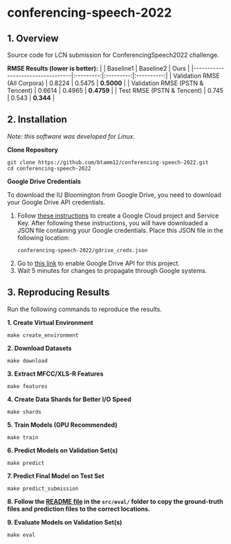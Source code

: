 # conferencing-speech-2022

## 1. Overview
Source code for LCN submission for ConferencingSpeech2022 challenge.

**RMSE Results (lower is better):**
|                                  | Baseline1 | Baseline2 |    Ours    |
|----------------------------------|:---------:|:---------:|:----------:|
| Validation RMSE (All Corpora)    |   0.8224  |   0.5475  | **0.5000** |
| Validation RMSE (PSTN & Tencent) |   0.6614  |   0.4965  | **0.4759** |
| Test RMSE (PSTN & Tencent)       |   0.745   |   0.543   |  **0.344** |


## 2. Installation
*Note: this software was developed for Linux.*

**Clone Repository**
```
git clone https://github.com/btamm12/conferencing-speech-2022.git
cd conferencing-speech-2022
```

**Google Drive Credentials**

To download the IU Bloomington from Google Drive, you need to download your
Google Drive API credentials.

1. Follow [these
   instructions](https://cloud.google.com/docs/authentication/getting-started#creating_a_service_account)
   to create a Google Cloud project and Service Key.
   After following these instructions, you will have downloaded a JSON file
   containing your Google credentials. Place this JSON file in the following
   location:
   ```
   conferencing-speech-2022/gdrive_creds.json
   ```
2. Go to [this
   link](https://console.developers.google.com/apis/library/drive.googleapis.com)
   to enable Google Drive API for this project.
3. Wait 5 minutes for changes to propagate through Google systems.

## 3. Reproducing Results

Run the following commands to reproduce the results.

**1. Create Virtual Environment**
```
make create_environment
```

**2. Download Datasets**
```
make download
```

**3. Extract MFCC/XLS-R Features**
```
make features
```

**4. Create Data Shards for Better I/O Speed**
```
make shards
```

**5. Train Models (GPU Recommended)**
```
make train
```

**6. Predict Models on Validation Set(s)**
```
make predict
```

**7. Predict Final Model on Test Set**
```
make predict_submission
```

**8. Follow the [README file](src/eval/README.md) in the `src/eval/` folder to copy
the ground-truth files and prediction files to the correct locations.**

**9. Evaluate Models on Validation Set(s)**
```
make eval
```

